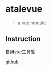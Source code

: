 # atalevue

> a vue module

## Instruction

自用vue工具库

[github](https://github.com/iiiron/atalevue.git)

